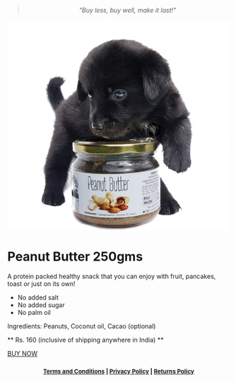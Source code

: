 <!-- 

Title: Peepal Farm Products

-->
> <center><i>"Buy less, buy well, make it last!"</i></center>

<!--

All the products which you find here for sale were grown or made or procured by us as we consume them ourselves. 

-->

![Peanut Butter](/images/pnt_btr_joey01_700.jpg "Peanut Butter")

Peanut Butter 250gms
===

A protein packed healthy snack that you can enjoy with fruit, pancakes, toast or just on its own!

* No added salt
* No added sugar
* No palm oil

Ingredients: Peanuts, Coconut oil, Cacao (optional) 

** Rs. 160 (inclusive of shipping anywhere in India) **

[BUY NOW](#)

<center><div id="ownership" style="font-size:small; font-weight:bold; padding:10px;"><a href="/?p=terms">Terms and Conditions</a> | <a href="/?p=privacy">Privacy Policy</a> | <a href="/?p=returns">Returns Policy</a></div></center>
